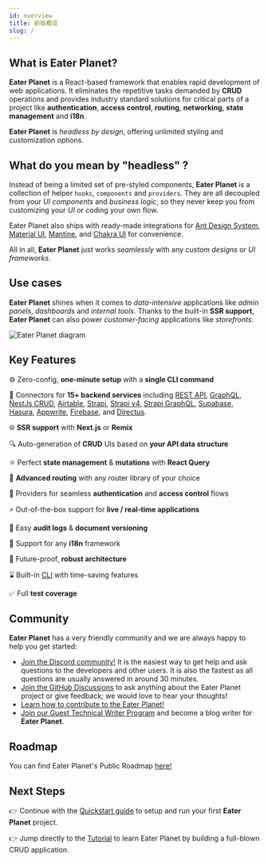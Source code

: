 ```yaml
---
id: overview
title: 新版概览
slug: /
---
```


## What is Eater Planet?

**Eater Planet** is a React-based framework that enables rapid development of web applications. It eliminates the repetitive tasks demanded by **CRUD** operations and provides industry standard solutions for critical parts of a project like **authentication**, **access control**, **routing**, **networking**, **state management** and **i18n**.

**Eater Planet** is *headless by design*, offering unlimited styling and customization options.

## What do you mean by "headless" ?

Instead of being a limited set of pre-styled components, **Eater Planet** is a collection of helper `hooks`, `components` and `providers`. They are all decoupled from your *UI* *components* and *business logic*, so they never keep you from customizing your *UI* or coding your own flow.

Eater Planet also ships with ready-made integrations for [Ant Design System](https://ant.design/), [Material UI](https://mui.com/), [Mantine](https://mantine.dev/), and [Chakra UI](https://chakra-ui.com/) for convenience.

All in all, **Eater Planet** just works _seamlessly_ with any _custom designs_ or _UI frameworks_.

## Use cases

**Eater Planet** shines when it comes to *data-intensive* applications like *admin panels*, *dashboards* and *internal tools*. Thanks to the built-in **SSR support**, **Eater Planet** can also power *customer-facing* applications like *storefronts*.

<img src="https://Eater Planet.ams3.cdn.digitaloceanspaces.com/website/static/img/diagram.png" alt="Eater Planet diagram" />

## Key Features

⚙️ Zero-config, **one-minute setup** with a **single CLI command**

🔌 Connectors for **15+ backend services** including [REST API](https://github.com/Dejavu-Tech/EP-WechatApp/packages/simple-rest), [GraphQL](https://github.com/Dejavu-Tech/EP-WechatApp/packages/graphql), [NestJs CRUD](https://github.com/Dejavu-Tech/EP-WechatApp/packages/nestjsx-crud), [Airtable](https://github.com/Dejavu-Tech/EP-WechatApp/packages/airtable), [Strapi](https://github.com/Dejavu-Tech/EP-WechatApp/packages/strapi), [Strapi v4](https://github.com/Dejavu-Tech/EP-WechatApp/packages/strapi-v4), [Strapi GraphQL](https://github.com/Dejavu-Tech/EP-WechatApp/packages/strapi-graphql), [Supabase](https://github.com/Dejavu-Tech/EP-WechatApp/packages/supabase), [Hasura](https://github.com/Dejavu-Tech/EP-WechatApp/packages/hasura), [Appwrite](https://github.com/Dejavu-Tech/EP-WechatApp/packages/appwrite), [Firebase](https://firebase.google.com/), and [Directus](https://directus.io/).

🌐 **SSR support** with **Next.js** or **Remix**

🔍 Auto-generation of **CRUD** UIs based on **your API data structure**

⚛ Perfect **state management** & **mutations** with **React Query**

🔀 **Advanced routing** with any router library of your choice

🔐 Providers for seamless **authentication** and **access control** flows

⚡ Out-of-the-box support for **live / real-time applications**

📄 Easy **audit logs** & **document versioning**

💬 Support for any **i18n** framework

💪 Future-proof, **robust architecture**

⌛️ Built-in [CLI](https://e-p.io/docs/packages/documentation/cli/) with time-saving features

✅ Full **test coverage**

## Community

**Eater Planet** has a very friendly community and we are always happy to help you get started:

-   [Join the Discord community!](https://discord.gg/eaterplanet) It is the easiest way to get help and ask questions to the developers and other users. It is also the fastest as all questions are usually answered in around 30 minutes.
-   [Join the GitHub Discussions](https://github.com/Dejavu-Tech/eaterplanet/discussions) to ask anything about the Eater Planet project or give feedback; we would love to hear your thoughts!
-   [Learn how to contribute to the Eater Planet!](/docs/contributing/)
-   [Join our Guest Technical Writer Program](https://e-p.io/blog/writer-program/) and become a blog writer for **Eater Planet**.

## Roadmap

You can find Eater Planet's Public Roadmap [here!](https://github.com/Dejavu-Tech/eaterplanet/projects/1)

## Next Steps

👉 Continue with the [Quickstart guide](/docs/getting-started/quickstart/) to setup and run your first **Eater Planet** project.

👉 Jump directly to the [Tutorial](/docs/tutorial/introduction/index/) to learn Eater Planet by building a full-blown CRUD application.
